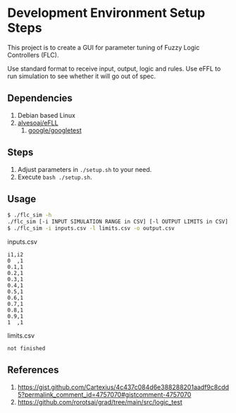# Development Environment Setup Steps

This project is to create a GUI for parameter tuning of Fuzzy Logic Controllers (FLC).

Use standard format to receive input, output, logic and rules. Use eFFL to run simulation to see whether it will go out of spec.

## Dependencies

1. Debian based Linux
2. [alvesoaj/eFLL](https://github.com/alvesoaj/eFLL/tree/master)
    1. [google/googletest](https://github.com/google/googletest/tree/main/googletest)

## Steps

1. Adjust parameters in ```./setup.sh``` to your need.
2. Execute ```bash ./setup.sh```.

## Usage

```bash
$ ./flc_sim -h
./flc_sim [-i INPUT SIMULATION RANGE in CSV] [-l OUTPUT LIMITS in CSV] [-o OUTPUT SIMULATION DATA FILEPATH]
$ ./flc_sim -i inputs.csv -l limits.csv -o output.csv
```

inputs.csv
```csv
i1,i2
0  ,1
0.1,1
0.2,1
0.3,1
0.4,1
0.5,1
0.6,1
0.7,1
0.8,1
0.9,1
1  ,1
```

limits.csv
```csv
not finished
```

## References

1. https://gist.github.com/Cartexius/4c437c084d6e388288201aadf9c8cdd5?permalink_comment_id=4757070#gistcomment-4757070
2. https://github.com/rorotsai/grad/tree/main/src/logic_test

